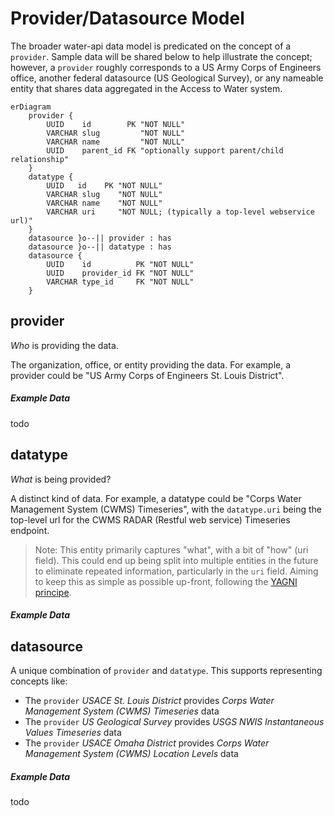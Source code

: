 # Provider/Datasource Model

The broader water-api data model is predicated on the concept of a `provider`. Sample data will be shared below to help illustrate the concept; however, a `provider` roughly corresponds to a US Army Corps of Engineers office, another federal datasource (US Geological Survey), or any nameable entity that shares data aggregated in the Access to Water system.

```mermaid
erDiagram
    provider {
        UUID    id        PK "NOT NULL"
        VARCHAR slug         "NOT NULL"
        VARCHAR name         "NOT NULL"
        UUID    parent_id FK "optionally support parent/child relationship"
    }
    datatype {
        UUID   id    PK "NOT NULL"
        VARCHAR slug    "NOT NULL"
        VARCHAR name    "NOT NULL"
        VARCHAR uri     "NOT NULL; (typically a top-level webservice url)"
    }
    datasource }o--|| provider : has
    datasource }o--|| datatype : has
    datasource {
        UUID    id          PK "NOT NULL"
        UUID    provider_id FK "NOT NULL"
        VARCHAR type_id     FK "NOT NULL"
    }
```

## provider

_Who_ is providing the data.

The organization, office, or entity providing the data. For example, a provider could be "US Army Corps of Engineers St. Louis District".

##### Example Data

todo

## datatype

_What_ is being provided?

A distinct kind of data. For example, a datatype could be "Corps Water Management System (CWMS) Timeseries", with the `datatype.uri` being the top-level url for the CWMS RADAR (Restful web service) Timeseries endpoint.

> Note: This entity primarily captures "what", with a bit of "how" (uri field). This could end up being split into multiple entities in the future to eliminate repeated information, particularly in the `uri` field. Aiming to keep this as simple as possible up-front, following the [YAGNI principe](https://martinfowler.com/bliki/Yagni.html).

##### Example Data

## datasource

A unique combination of `provider` and `datatype`. This supports representing concepts like:

- The `provider` _USACE St. Louis District_ provides _Corps Water Management System (CWMS) Timeseries_ data
- The `provider` _US Geological Survey_ provides _USGS NWIS Instantaneous Values Timeseries_ data
- The `provider` _USACE Omaha District_ provides _Corps Water Management System (CWMS) Location Levels_ data

##### Example Data

todo
